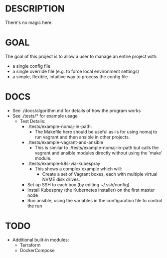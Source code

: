 # DESCRIPTION
There's no magic here.

# GOAL
The goal of this project is to allow a user to manage an entire project with:
- a single config file
- a single override file (e.g. to force local environment settings)
- a simple, flexible, intuitive way to process the config file

# DOCS
- See ./docs/algorithm.md for details of how the program works
- See ./tests/* for example usage
  - Test Details:
    - ./tests/example-nomaj-in-path:
      - The Makefile here should be useful as-is for using nomaj to run vagrant and then ansible
        in other projects.
    - ./tests/example-vagrant-and-ansible
      - This is similar to ./tests/example-nomaj-in-path but calls the vagrant and ansible modules
        directly without using the 'make' module.
    - ./tests/example-k8s-via-kubespray
      - This shows a complex example which will:
        - Create a set of Vagrant boxes, each with multiple virtual NVME disk drives.
	- Set up SSH to each box (by editing ~/.ssh/config)
	- Install Kubespray (the Kubernetes installer) on the first master node
	- Run ansible, using the variables in the configuration file to control the run

# TODO
- Additional built-in modules:
  - Terraform
  - DockerCompose
